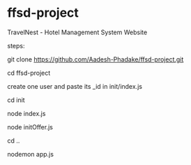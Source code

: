 # ffsd-project
TravelNest - Hotel Management System Website

steps:

git clone https://github.com/Aadesh-Phadake/ffsd-project.git

cd ffsd-project

create one user and paste its _id in init/index.js

cd init

node index.js

node initOffer.js

cd ..

nodemon app.js

